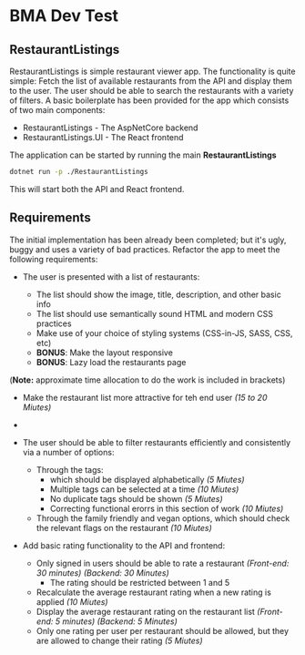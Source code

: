 # BMA Dev Test

## RestaurantListings

RestaurantListings is simple restaurant viewer app. The functionality is quite simple: Fetch the list of available restaurants from the API and display them to the user. The user should be able to search the restaurants with a variety of filters. A basic boilerplate has been provided for the app which consists of two main components:

- RestaurantListings - The AspNetCore backend
- RestaurantListings.UI - The React frontend

The application can be started by running the main **RestaurantListings**

```bash
dotnet run -p ./RestaurantListings
```

This will start both the API and React frontend.

## Requirements

The initial implementation has been already been completed; but it's ugly, buggy and uses a variety of bad practices. Refactor the app to meet the following requirements:

- The user is presented with a list of restaurants:

  - The list should show the image, title, description, and other basic info
  - The list should use semantically sound HTML and modern CSS practices
  - Make use of your choice of styling systems (CSS-in-JS, SASS, CSS, etc)
  - **BONUS**: Make the layout responsive
  - **BONUS**: Lazy load the restaurants page

(**Note:** approximate time allocation to do the work is included in brackets)

- Make the restaurant list more attractive for teh end user _(15 to 20 Miutes)_
- 
- The user should be able to filter restaurants efficiently and consistently via a number of options:

  - Through the tags:
    - which should be displayed alphabetically _(5 Miutes)_
    - Multiple tags can be selected at a time _(10 Miutes)_
    - No duplicate tags should be shown _(5 Miutes)_
    - Correcting functional erorrs in this section of work _(10 Miutes)_
  - Through the family friendly and vegan options, which should check the relevant flags on the restaurant _(10 Miutes)_

- Add basic rating functionality to the API and frontend:

  - Only signed in users should be able to rate a restaurant _(Front-end: 30 minutes) (Backend: 30 Minutes)_
    - The rating should be restricted between 1 and 5
  - Recalculate the average restaurant rating when a new rating is applied _(10 Miutes)_
  - Display the average restaurant rating on the restaurant list _(Front-end: 5 minutes) (Backend: 5 Minutes)_
  - Only one rating per user per restaurant should be allowed, but they are allowed to change their rating _(5 Miutes)_
